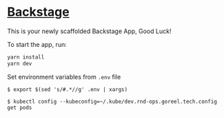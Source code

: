 # [Backstage](https://backstage.io)

This is your newly scaffolded Backstage App, Good Luck!

To start the app, run:

```sh
yarn install
yarn dev
```

Set environment variables from `.env` file

```
$ export $(sed 's/#.*//g' .env | xargs)
```

```
$ kubectl config --kubeconfig=~/.kube/dev.rnd-ops.goreel.tech.config get pods
```
